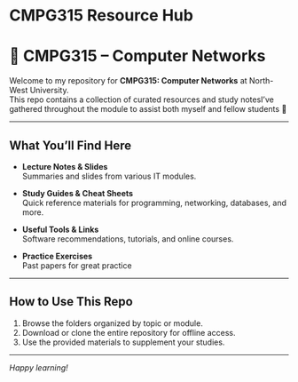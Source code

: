 # CMPG315 Resource Hub

# 📡 CMPG315 – Computer Networks

Welcome to my repository for **CMPG315: Computer Networks** at North-West University.  
This repo contains a collection of curated resources and study notesI’ve gathered throughout the module to assist both myself and fellow students 🚀


---

## What You’ll Find Here

- **Lecture Notes & Slides**  
  Summaries and slides from various IT modules.

- **Study Guides & Cheat Sheets**  
  Quick reference materials for programming, networking, databases, and more.

- **Useful Tools & Links**  
  Software recommendations, tutorials, and online courses.

- **Practice Exercises**  
  Past papers for great practice
---

## How to Use This Repo

1. Browse the folders organized by topic or module.
2. Download or clone the entire repository for offline access.
3. Use the provided materials to supplement your studies.
---
*Happy learning!*  

